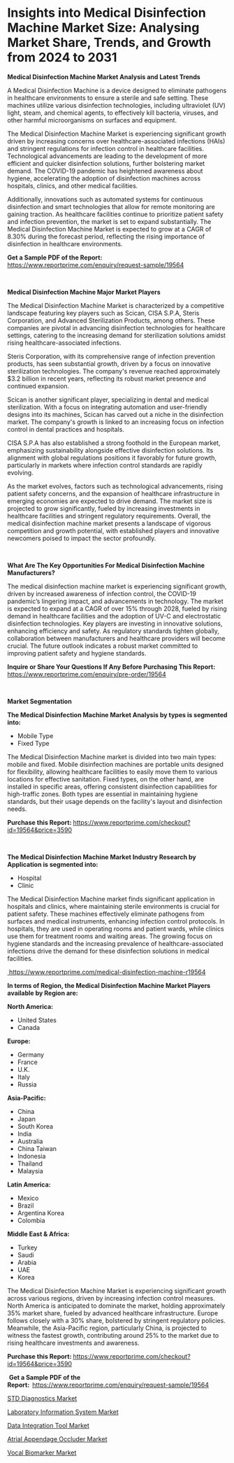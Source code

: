 <p><h1>Insights into Medical Disinfection Machine Market Size: Analysing Market Share, Trends, and Growth from 2024 to 2031</h1></p><p><strong>Medical Disinfection Machine Market Analysis and Latest Trends</strong></p>
<p><p>A Medical Disinfection Machine is a device designed to eliminate pathogens in healthcare environments to ensure a sterile and safe setting. These machines utilize various disinfection technologies, including ultraviolet (UV) light, steam, and chemical agents, to effectively kill bacteria, viruses, and other harmful microorganisms on surfaces and equipment.</p><p>The Medical Disinfection Machine Market is experiencing significant growth driven by increasing concerns over healthcare-associated infections (HAIs) and stringent regulations for infection control in healthcare facilities. Technological advancements are leading to the development of more efficient and quicker disinfection solutions, further bolstering market demand. The COVID-19 pandemic has heightened awareness about hygiene, accelerating the adoption of disinfection machines across hospitals, clinics, and other medical facilities.</p><p>Additionally, innovations such as automated systems for continuous disinfection and smart technologies that allow for remote monitoring are gaining traction. As healthcare facilities continue to prioritize patient safety and infection prevention, the market is set to expand substantially. The Medical Disinfection Machine Market is expected to grow at a CAGR of 8.30% during the forecast period, reflecting the rising importance of disinfection in healthcare environments.</p></p>
<p><strong>Get a Sample PDF of the Report:&nbsp;</strong> <a href="https://www.reportprime.com/enquiry/request-sample/19564?utm_campaign=1846&utm_medium=2&utm_source=Github&utm_content=ia&utm_term=23112024&utm_id=medical-disinfection-machine">https://www.reportprime.com/enquiry/request-sample/19564</a></p>
<p>&nbsp;</p>
<p><strong>Medical Disinfection Machine Major Market Players</strong></p>
<p><p>The Medical Disinfection Machine Market is characterized by a competitive landscape featuring key players such as Scican, CISA S.P.A, Steris Corporation, and Advanced Sterilization Products, among others. These companies are pivotal in advancing disinfection technologies for healthcare settings, catering to the increasing demand for sterilization solutions amidst rising healthcare-associated infections.</p><p>Steris Corporation, with its comprehensive range of infection prevention products, has seen substantial growth, driven by a focus on innovative sterilization technologies. The company's revenue reached approximately $3.2 billion in recent years, reflecting its robust market presence and continued expansion.</p><p>Scican is another significant player, specializing in dental and medical sterilization. With a focus on integrating automation and user-friendly designs into its machines, Scican has carved out a niche in the disinfection market. The company's growth is linked to an increasing focus on infection control in dental practices and hospitals.</p><p>CISA S.P.A has also established a strong foothold in the European market, emphasizing sustainability alongside effective disinfection solutions. Its alignment with global regulations positions it favorably for future growth, particularly in markets where infection control standards are rapidly evolving.</p><p>As the market evolves, factors such as technological advancements, rising patient safety concerns, and the expansion of healthcare infrastructure in emerging economies are expected to drive demand. The market size is projected to grow significantly, fueled by increasing investments in healthcare facilities and stringent regulatory requirements. Overall, the medical disinfection machine market presents a landscape of vigorous competition and growth potential, with established players and innovative newcomers poised to impact the sector profoundly.</p></p>
<p>&nbsp;</p>
<p><strong>What Are The Key Opportunities For Medical Disinfection Machine Manufacturers?</strong></p>
<p><p>The medical disinfection machine market is experiencing significant growth, driven by increased awareness of infection control, the COVID-19 pandemic’s lingering impact, and advancements in technology. The market is expected to expand at a CAGR of over 15% through 2028, fueled by rising demand in healthcare facilities and the adoption of UV-C and electrostatic disinfection technologies. Key players are investing in innovative solutions, enhancing efficiency and safety. As regulatory standards tighten globally, collaboration between manufacturers and healthcare providers will become crucial. The future outlook indicates a robust market committed to improving patient safety and hygiene standards.</p></p>
<p><strong>Inquire or Share Your Questions If Any Before Purchasing This Report:</strong> <a href="https://www.reportprime.com/enquiry/pre-order/19564?utm_campaign=1846&utm_medium=2&utm_source=Github&utm_content=ia&utm_term=23112024&utm_id=medical-disinfection-machine">https://www.reportprime.com/enquiry/pre-order/19564</a></p>
<p>&nbsp;</p>
<p><strong>Market Segmentation</strong></p>
<p><strong>The Medical Disinfection Machine Market Analysis by types is segmented into:</strong></p>
<p><ul><li>Mobile Type</li><li>Fixed Type</li></ul></p>
<p><p>The Medical Disinfection Machine market is divided into two main types: mobile and fixed. Mobile disinfection machines are portable units designed for flexibility, allowing healthcare facilities to easily move them to various locations for effective sanitation. Fixed types, on the other hand, are installed in specific areas, offering consistent disinfection capabilities for high-traffic zones. Both types are essential in maintaining hygiene standards, but their usage depends on the facility's layout and disinfection needs.</p></p>
<p><strong>Purchase this Report:&nbsp;</strong><a href="https://www.reportprime.com/checkout?id=19564&price=3590&utm_campaign=1846&utm_medium=2&utm_source=Github&utm_content=ia&utm_term=23112024&utm_id=medical-disinfection-machine">https://www.reportprime.com/checkout?id=19564&price=3590</a></p>
<p>&nbsp;</p>
<p><strong>The Medical Disinfection Machine Market Industry Research by Application is segmented into:</strong></p>
<p><ul><li>Hospital</li><li>Clinic</li></ul></p>
<p><p>The Medical Disinfection Machine market finds significant application in hospitals and clinics, where maintaining sterile environments is crucial for patient safety. These machines effectively eliminate pathogens from surfaces and medical instruments, enhancing infection control protocols. In hospitals, they are used in operating rooms and patient wards, while clinics use them for treatment rooms and waiting areas. The growing focus on hygiene standards and the increasing prevalence of healthcare-associated infections drive the demand for these disinfection solutions in medical facilities.</p></p>
<p><a href="https://www.reportprime.com/medical-disinfection-machine-r19564?utm_campaign=1846&utm_medium=2&utm_source=Github&utm_content=ia&utm_term=23112024&utm_id=medical-disinfection-machine">&nbsp;https://www.reportprime.com/medical-disinfection-machine-r19564</a></p>
<p><strong>In terms of Region, the Medical Disinfection Machine Market Players available by Region are:</strong></p>
<p>
    <p> <strong> North America: </strong>
        <ul>
            <li>United States</li>
            <li>Canada</li>
        </ul>
        </p> 
    <p> <strong> Europe: </strong>
        <ul>
            <li>Germany</li>
            <li>France</li>
            <li>U.K.</li>
            <li>Italy</li>
            <li>Russia</li>
        </ul>
        </p> 
    <p> <strong> Asia-Pacific: </strong>
        <ul>
            <li>China</li>
            <li>Japan</li>
            <li>South Korea</li>
            <li>India</li>
            <li>Australia</li>
            <li>China Taiwan</li>
            <li>Indonesia</li>
            <li>Thailand</li>
            <li>Malaysia</li>
        </ul>
        </p> 
    <p> <strong> Latin America: </strong>
        <ul>
            <li>Mexico</li>
            <li>Brazil</li>
            <li>Argentina Korea</li>
            <li>Colombia</li>
        </ul>
        </p> 
    <p> <strong> Middle East & Africa: </strong>
        <ul>
            <li>Turkey</li>
            <li>Saudi</li>
            <li>Arabia</li>
            <li>UAE</li>
            <li>Korea</li>
        </ul>
    </p>
    </p>
<p><p>The Medical Disinfection Machine Market is experiencing significant growth across various regions, driven by increasing infection control measures. North America is anticipated to dominate the market, holding approximately 35% market share, fueled by advanced healthcare infrastructure. Europe follows closely with a 30% share, bolstered by stringent regulatory policies. Meanwhile, the Asia-Pacific region, particularly China, is projected to witness the fastest growth, contributing around 25% to the market due to rising healthcare investments and awareness.</p></p>
<p><strong>Purchase this Report: </strong><a href="https://www.reportprime.com/checkout?id=19564&price=3590&utm_campaign=1846&utm_medium=2&utm_source=Github&utm_content=ia&utm_term=23112024&utm_id=medical-disinfection-machine">https://www.reportprime.com/checkout?id=19564&price=3590</a></p>
<p>&nbsp;<strong>Get a Sample PDF of the Report:&nbsp;&nbsp;</strong><a href="https://www.reportprime.com/enquiry/request-sample/19564?utm_campaign=1846&utm_medium=2&utm_source=Github&utm_content=ia&utm_term=23112024&utm_id=medical-disinfection-machine">https://www.reportprime.com/enquiry/request-sample/19564</a></p>
<p><strong></strong></p>
<p><p><a href="https://www.linkedin.com/pulse/std-diagnostics-market-analysis-offering-insights-markets-1qzyf?utm_campaign=1846&utm_medium=2&utm_source=Github&utm_content=ia&utm_term=23112024&utm_id=medical-disinfection-machine">STD Diagnostics Market</a></p><p><a href="https://issuu.com/reportprime-2/docs/laboratory-information-system-marke_fa5e2249b64e6e?utm_campaign=1846&utm_medium=2&utm_source=Github&utm_content=ia&utm_term=23112024&utm_id=medical-disinfection-machine">Laboratory Information System Market</a></p><p><a href="https://issuu.com/reportprime-2/docs/data-integration-tool-market-size-2_3b51e377a1ed71?utm_campaign=1846&utm_medium=2&utm_source=Github&utm_content=ia&utm_term=23112024&utm_id=medical-disinfection-machine">Data Integration Tool Market</a></p><p><a href="https://www.linkedin.com/pulse/competitive-landscape-atrial-appendage-occluder-market-analyzing-zygtf?utm_campaign=1846&utm_medium=2&utm_source=Github&utm_content=ia&utm_term=23112024&utm_id=medical-disinfection-machine">Atrial Appendage Occluder Market</a></p><p><a href="https://www.linkedin.com/pulse/vocal-biomarker-market-growth-projections-2024-2031-54-cagr-brbrc?utm_campaign=1846&utm_medium=2&utm_source=Github&utm_content=ia&utm_term=23112024&utm_id=medical-disinfection-machine">Vocal Biomarker Market</a></p></p>